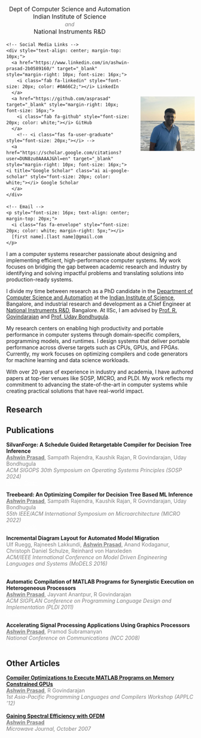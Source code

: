 
<head>
  <link href="https://cdnjs.cloudflare.com/ajax/libs/font-awesome/6.0.0/css/all.min.css" rel="stylesheet">
 <link rel="stylesheet" href="https://cdn.jsdelivr.net/npm/academicons@1.9.2/css/academicons.min.css" integrity="sha512-KlJCpRsLf+KKu2VQa5vmRuClRFjxc5lXO03ixZt82HZUk41+1I0bD8KBSA0fY290ayMfWYI9udIqeOWSu1/uZg==" crossorigin="anonymous" media="print" onload="this.media='all'">  
</head>

<div style="display: flex; align-items: center;">
  <div style="width: 70%; padding-right: 20px;">
    <!-- Department Information -->
    <p style="font-size: 16px; text-align: center; margin-top: 20px;">
      Dept of Computer Science and Automation<br>
      Indian Institute of Science<br>
      <span style="font-size: 14px; font-style: italic; color: gray;">and</span><br>
      National Instruments R&D
    </p>
    
    <!-- Social Media Links -->
    <div style="text-align: center; margin-top: 10px;">
      <a href="https://www.linkedin.com/in/ashwin-prasad-2b0589160/" target="_blank" style="margin-right: 10px; font-size: 16px;">
        <i class="fab fa-linkedin" style="font-size: 20px; color: #0A66C2;"></i> LinkedIn
      </a>
      <a href="https://github.com/asprasad" target="_blank" style="margin-right: 10px; font-size: 16px;">
        <i class="fab fa-github" style="font-size: 20px; color: white;"></i> GitHub
      </a>
        <!-- <i class="fas fa-user-graduate" style="font-size: 20px;"></i> -->       
      <a href="https://scholar.google.com/citations?user=DUN8zu0AAAAJ&hl=en" target="_blank" style="margin-right: 10px; font-size: 16px;"> <i title="Google Scholar" class="ai ai-google-scholar" style="font-size: 20px; color: white;"></i> Google Scholar
      </a>
    </div>
    
    <!-- Email -->
    <p style="font-size: 16px; text-align: center; margin-top: 20px;">
      <i class="fas fa-envelope" style="font-size: 20px; color: white; margin-right: 5px;"></i>
      [first name].[last name]@gmail.com
    </p>
  </div>

  <!-- Image -->
  <div style="width: 30%;">
    <img src="images/AshwinPrasad.jpg" alt="Ashwin Prasad" style="width: 100%; max-width: 400px;">
  </div>
</div>
I am a computer systems researcher passionate about designing and implementing efficient, high-performance computer systems. My work focuses on bridging the gap between academic research and industry by identifying and solving impactful problems and translating solutions into production-ready systems.

I divide my time between research as a PhD candidate in the <a href="https://www.csa.iisc.ac.in/" target="_blank">Department of Computer Science and Automation</a> at the <a href="https://iisc.ac.in/">Indian Institute of Science</a>, Bangalore, and industrial research and development as a Chief Engineer at <a href="https://www.ni.com/">National Instruments R&D</a>, Bangalore. At IISc, I am advised by <a href="https://www.csa.iisc.ac.in/~govind/">Prof. R. Govindarajan</a> and <a href="https://www.csa.iisc.ac.in/~udayb/">Prof. Uday Bondhugula</a>.

My research centers on enabling high productivity and portable performance in computer systems through domain-specific compilers, programming models, and runtimes. I design systems that deliver portable performance across diverse targets such as CPUs, GPUs, and FPGAs. Currently, my work focuses on optimizing compilers and code generators for machine learning and data science workloads.

With over 20 years of experience in industry and academia, I have authored papers at top-tier venues like SOSP, MICRO, and PLDI. My work reflects my commitment to advancing the state-of-the-art in computer systems while creating practical solutions that have real-world impact.

## Research

## Publications

<span style="font-weight: bold;">SilvanForge: A Schedule Guided Retargetable Compiler for Decision Tree Inference</span><br>
<span style="color: gray;"><span style="font-weight: bold; text-decoration: underline;">Ashwin Prasad</span>, Sampath Rajendra, Kaushik Rajan, R Govindarajan, Uday Bondhugula</span><br>
<span style="font-style: italic; color: gray;">ACM SIGOPS 30th Symposium on Operating Systems Principles (SOSP 2024)</span><br>
<a class="badge badge-success" style="color:white ; margin-right: 5px;" href="papers/SilvanForge-SOSP24.pdf" target="_blank"><i class="fas fa-file-pdf" style="color:white;"></i> Paper</a> 
<a class="badge badge-primary" style="color:white ;  margin-right: 5px;" href="https://github.com/asprasad/treebeard" target="_blank"><i class="fas fa-file-code" style="color:white;"></i> Code</a>
<br>

<span style="font-weight: bold;">Treebeard: An Optimizing Compiler for Decision Tree Based ML Inference</span><br>
<span style="color: gray;"><span style="font-weight: bold; text-decoration: underline;">Ashwin Prasad</span>, Sampath Rajendra, Kaushik Rajan, R Govindarajan, Uday Bondhugula</span><br>
<span style="font-style: italic; color: gray;"> 55th IEEE/ACM International Symposium on Microarchitecture (MICRO 2022)</span><br>
<a class="badge badge-success" style="color:white ; margin-right: 5px;" href="papers/Treebeard-MICRO22.pdf" target="_blank"><i class="fas fa-file-pdf" style="color:white;"></i> Paper</a> 
<a class="badge badge-primary" style="color:white ;  margin-right: 5px;" href="https://github.com/asprasad/treebeard" target="_blank"><i class="fas fa-file-code" style="color:white;"></i> Code</a>
<br>

<span style="font-weight: bold;">Incremental Diagram Layout for Automated Model Migration</span><br>
<span style="color: gray;">Ulf Ruegg, Rajneesh Lakkundi,
<span style="font-weight: bold; text-decoration: underline;">Ashwin Prasad</span>, Anand Kodaganur, Christoph Daniel Schulze, Reinhard von Hanxleden</span><br>
<span style="font-style: italic; color: gray;">ACM/IEEE International Conference on Model Driven Engineering Languages and Systems (MoDELS 2016)</span><br>
<a class="badge badge-success" style="color:white ; margin-right: 5px;" href="papers/IncrementalLayout-MODELS16.pdf" target="_blank"><i class="fas fa-file-pdf" style="color:white;"></i> Paper</a> 
<br>

<span style="font-weight: bold;">Automatic Compilation of MATLAB Programs for Synergistic Execution on Heterogeneous Processors</span><br>
<span style="color: gray;"><span style="font-weight: bold; text-decoration: underline;">Ashwin Prasad</span>, Jayvant Anantpur, R Govindarajan</span><br>
<span style="font-style: italic; color: gray;">ACM SIGPLAN Conference on Programming Language Design and Implementation (PLDI 2011)</span><br>
<a class="badge badge-success" style="color:white ; margin-right: 5px;" href="papers/Megha-PLDI11.pdf" target="_blank"><i class="fas fa-file-pdf" style="color:white;"></i> Paper</a> 
<br>

<span style="font-weight: bold;">Accelerating Signal Processing Applications Using Graphics Processors</span><br>
<span style="color: gray;"><span style="font-weight: bold; text-decoration: underline;">Ashwin Prasad</span>, Pramod Subramanyan</span><br>
<span style="font-style: italic; color: gray;">National Conference on Communications (NCC 2008)</span><br>
<a class="badge badge-success" style="color:white ; margin-right: 5px;" href="papers/SignalProcessing-NCC08.pdf" target="_blank"><i class="fas fa-file-pdf" style="color:white;"></i> Paper</a> 
<br>

## Other Articles
<a href="https://citeseerx.ist.psu.edu/document?repid=rep1&type=pdf&doi=2c16ef0bd67017d5562fb8d5124977627ae871a7" target="_blank" style="margin-right: 10px; font-weight: bold;">
Compiler Optimizations to Execute MATLAB Programs on Memory Constrained GPUs</a><br>
<span style="color: gray;"><span style="font-weight: bold; text-decoration: underline;">Ashwin Prasad</span>, R Govindarajan</span><br>
<span style="font-style: italic; color: gray;">1st Asia-Pacific Programming Languages and Compilers Workshop (APPLC ’12)</span><br>
<br>

<a href="https://www.microwavejournal.com/articles/5454-gaining-spectral-efficiency-with-ofdm" target="_blank" style="margin-right: 10px; font-weight: bold;">
Gaining Spectral Efficiency with OFDM</a><br>
<span style="color: gray;"><span style="font-weight: bold; text-decoration: underline;">Ashwin Prasad</span></span><br>
<span style="font-style: italic; color: gray;">Microwave Journal, October 2007</span><br>
<br>
